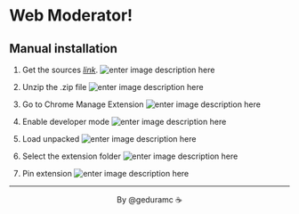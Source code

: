 
# Web Moderator!

## Manual installation

 1. Get the sources *[link](https://moderator.geduramc.com/cdn/web-moderator-extension.zip)*.
![enter image description here](https://res.cloudinary.com/geduramc/image/upload/s--l-35d6uK--/v1678129697/web-moderator-captures/install_1.png)

 2. Unzip the .zip file
![enter image description here](https://res.cloudinary.com/geduramc/image/upload/s--qCBUj0jG--/v1678129752/web-moderator-captures/install_2.png)

 3. Go to Chrome Manage Extension
![enter image description here](https://res.cloudinary.com/geduramc/image/upload/s--zb_tY4ZD--/v1678130089/web-moderator-captures/install_3.png)

 4. Enable developer mode
![enter image description here](https://res.cloudinary.com/geduramc/image/upload/s--FwQxspcX--/v1678130259/web-moderator-captures/install_4.png)

 5. Load unpacked
![enter image description here](https://res.cloudinary.com/geduramc/image/upload/s--Ri0u53ON--/v1678131390/web-moderator-captures/install_5.png)

 6. Select the extension folder
![enter image description here](https://res.cloudinary.com/geduramc/image/upload/s--shM9wBMY--/v1678131525/web-moderator-captures/install_6.png)

 7. Pin extension
![enter image description here](https://res.cloudinary.com/geduramc/image/upload/s--QHujJrny--/v1678131647/web-moderator-captures/install_7.png)

<hr>
<p align="center">By @geduramc ☕</p>